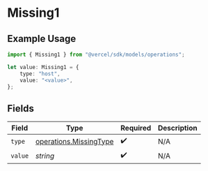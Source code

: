 # Missing1

## Example Usage

```typescript
import { Missing1 } from "@vercel/sdk/models/operations";

let value: Missing1 = {
    type: "host",
    value: "<value>",
};
```

## Fields

| Field                                                            | Type                                                             | Required                                                         | Description                                                      |
| ---------------------------------------------------------------- | ---------------------------------------------------------------- | ---------------------------------------------------------------- | ---------------------------------------------------------------- |
| `type`                                                           | [operations.MissingType](../../models/operations/missingtype.md) | :heavy_check_mark:                                               | N/A                                                              |
| `value`                                                          | *string*                                                         | :heavy_check_mark:                                               | N/A                                                              |